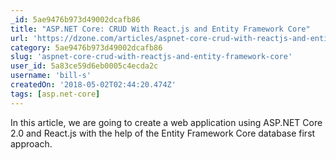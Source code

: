 ```yaml
---
_id: 5ae9476b973d49002dcafb86
title: "ASP.NET Core: CRUD With React.js and Entity Framework Core"
url: 'https://dzone.com/articles/aspnet-core-crud-with-reactjs-and-entity-framework'
category: 5ae9476b973d49002dcafb86
slug: 'aspnet-core-crud-with-reactjs-and-entity-framework-core'
user_id: 5a83ce59d6eb0005c4ecda2c
username: 'bill-s'
createdOn: '2018-05-02T02:44:20.474Z'
tags: [asp.net-core]
---
```


In this article, we are going to create a web application using ASP.NET Core 2.0 and React.js with the help of the Entity Framework Core database first approach. 
